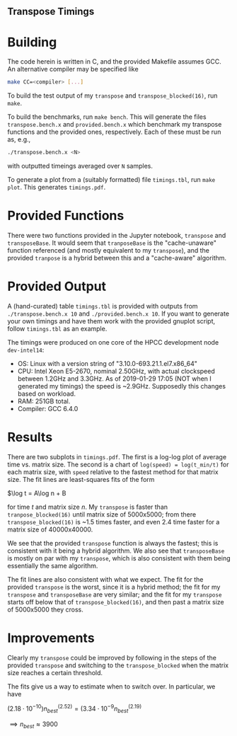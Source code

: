 ## Transpose Timings

# Building
The code herein is written in C, and the provided Makefile assumes GCC. An
alternative compiler may be specified like
```sh
make CC=<compiler> [...]
```
To build the test output of my `transpose` and `transpose_blocked(16)`, run `make`.

To build the benchmarks,
run `make bench`. This will generate the files `transpose.bench.x` and
`provided.bench.x` which benchmark my transpose functions and the provided
ones, respectively. Each of these must be run as, e.g.,
```sh
./transpose.bench.x <N>
```
with outputted timeings averaged over `N` samples.

To generate a plot from a (suitably formatted) file `timings.tbl`, run `make
plot`. This generates `timings.pdf`.

# Provided Functions
There were two functions provided in the Jupyter notebook, `transpose` and
`transposeBase`. It would seem that `tranposeBase` is the "cache-unaware"
function referenced (and mostly equivalent to my `transpose`), and the provided
`tranpose` is a hybrid between this and a "cache-aware" algorithm.

# Provided Output
A (hand-curated) table `timings.tbl` is provided with outputs from
`./transpose.bench.x 10` and `./provided.bench.x 10`. If you want to generate
your own timings and have them work with the provided gnuplot script, follow
`timings.tbl` as an example.

The timings were produced on one core of the HPCC development node
`dev-intel14`:

- OS: Linux with a version string of "3.10.0-693.21.1.el7.x86\_64"
- CPU: Intel Xeon E5-2670, nominal 2.50GHz, with actual clockspeed between
  1.2GHz and 3.3GHz. As of 2019-01-29 17:05 (NOT when I generated my timings)
  the speed is ~2.9GHz. Supposedly this changes based on workload.
- RAM: 251GB total.
- Compiler: GCC 6.4.0

# Results
There are two subplots in `timings.pdf`. The first is a log-log plot of average
time vs. matrix size. The second is a chart of `log(speed) = log(t_min/t)` for
each matrix size, with `speed` relative to the fastest method for that matrix
size. The fit lines are least-squares fits of the form

$\log t = A\log n + B

for time $t$ and matrix size $n$. My `transpose` is faster than
`tranpose_blocked(16)` until matrix size of 5000x5000; from there
`transpose_blocked(16)` is ~1.5 times faster, and even 2.4 time faster for a
matrix size of 40000x40000.

We see that the provided `transpose` function is always the fastest; this
is consistent with it being a hybrid algorithm. We also see that `transposeBase`
is mostly on par with my `transpose`, which is also consistent with them being
essentially the same algorithm.

The fit lines are also consistent with what we expect. The fit for the provided
`transpose` is the worst, since it is a hybrid method; the fit for my
`transpose` and `transposeBase` are very similar; and the fit for my `transpose`
starts off below that of `transpose_blocked(16)`, and then past a matrix size
of 5000x5000 they cross.

# Improvements
Clearly my `transpose` could be improved by following in the steps of the
provided `transpose` and switching to the `transpose_blocked` when the matrix
size reaches a certain threshold.

The fits give us a way to estimate when to switch over. In particular, we have

$(2.18\cdot10^{-10})n_{best}^(2.52) = (3.34\cdot10^{-9}n_{best}^(2.19)$

$\implies n_{best} \approx 3900$
